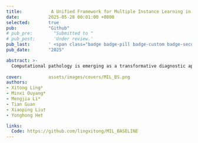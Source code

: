 ```yaml
---
title:           A Unified Framework for Multiple Instance Learning in Computational Pathology
date:           2025-05-28 00:01:00 +0800
selected:       true
pub:            "Github"
# pub_pre:        "Submitted to "
# pub_post:       'Under review.'
pub_last:       ' <span class="badge badge-pill badge-custom badge-secondary">Repository</span>'
pub_date:       "2025"

abstract: >-
  Computational pathology is emerging as a transformative diagnostic approach, leveraging AI to enable data-driven analysis of histopathological images. However, the ultra-high resolution of whole slide images (WSIs) challenges traditional image analysis methods. Multiple Instance Learning (MIL) addresses this by treating WSIs as weakly supervised "bags of instances," yet current MIL methods lack standardization, hindering reproducibility. To resolve this, we present MIL-BASELINE, a modular and extensible library for unified, reproducible MIL in computational pathology, supporting rapid prototyping and benchmarking.
  
cover:          assets/images/covers/MIL_BS.png
authors:
- Xitong Ling*
- Minxi Ouyang*
- Mengjia Li*
- Tian Guan
- Xiaoping Liu†
- Yonghong He†

links:
  Code: https://github.com/lingxitong/MIL_BASELINE
---
```






